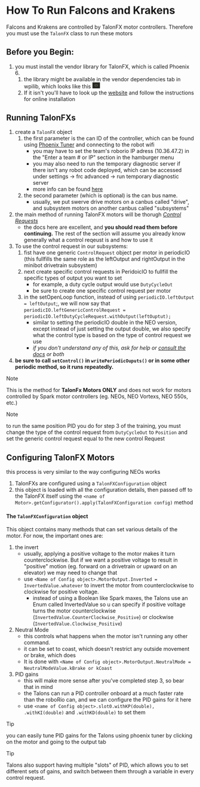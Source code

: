 # How To Run Falcons and Krakens
Falcons and Krakens are controlled by TalonFX motor controllers. Therefore you must use the `TalonFX` class to run these motors

## Before you Begin:
1. you must install the vendor library for TalonFX, which is called Phoenix 6. 
	1. the library might be available in the vendor dependencies tab in wpilib, which looks like this <img src="images\VendorDepTab.png" alt="drawing" width="20"/>
	2. If it isn't you'll have to look up the [website](https://v6.docs.ctr-electronics.com/en/stable/docs/installation/index.html) and follow the instructions for online installation
## Running TalonFXs
1. create a `TalonFX` object
	1. the first parameter is the can ID of the controller, which can be found using [Phoenix Tuner](https://v6.docs.ctr-electronics.com/en/stable/docs/tuner/index.html) and connecting to the robot wifi
		- you may have to set the team's roborio IP adress (10.36.47.2) in the "Enter a team # or IP" section in the hamburger menu
		- you may also need to run the temporary diagnostic server if there isn't any robot code deployed, which can be accessed under settings -> frc advanced -> run temporary diagnostic server
		- more info can be found [here](https://v6.docs.ctr-electronics.com/en/stable/docs/tuner/connecting.html) 
	2. the second parameter (which is optional) is the can bus name. 
		- usually, we put swerve drive motors on a canbus called "drive", and subsystem motors on another canbus called "subsystems"
2. the main method of running TalonFX motors will be thorugh [*Control Requests*](https://v6.docs.ctr-electronics.com/en/stable/docs/api-reference/api-usage/control-requests.html) 
	- the docs here are excellent, and **you should read them before continuing.** The rest of the section will assume you already know generally what a control reqeust is and how to use it
3. To use the control request in our subsystems:
	1. fist have one generic `ControlRequest` object per motor in periodicIO (this fullfills the same role as the leftOutput and rightOutput in the minibot drivetrain subsystem)
	2. next create specific control requests in PeridoicIO to fullfill the specific types of output you want to set
		- for example, a duty cycle output would use `DutyCycleOut`
		- be sure to create one specific control request per motor
	3. in the setOpenLoop function, instead of using `periodicIO.leftOutput = leftOutput`;, we will now say that `periodicIO.leftGenericControlRequest = periodicIO.leftDutyCycleRequest.withOutput(leftOuptut);`
		- similar to setting the periodicIO double in the NEO version, except instead of just setting the output double, we also specify what the control type is based on the type of control request we use
		- *if you don't understand any of this, ask for help or [consult the docs](https://v6.docs.ctr-electronics.com/en/stable/docs/api-reference/api-usage/control-requests.htm) or both*
4. **be sure to call `setControl()` in `writePeriodicOuputs()` or in some other periodic method, so it runs repeatedly.**
> [!NOTE]
> This is the method for **TalonFx Motors ONLY** and does not work for motors controlled by Spark motor controllers (eg. NEOs, NEO Vortexs, NEO 550s, etc.)

> [!NOTE]
> to run the same position PID you do for step 3 of the training, you must change the type of the control request from `DutyCycleOut` to `Position` and set the generic control request equal to the new control Request
## Configuring TalonFX Motors
this process is very similar to the way configuring NEOs works
1. TalonFXs are configured using a `TalonFXConfiguration` object
2. this object is loaded with all the configuration details, then passed off to the TalonFX itself using the `<name of Motor>.getConfigurator().apply(TalonFXConfiguration config)` method
#### The `TalonFXConfiguration` object
This object contains many methods that can set various details of the motor. For now, the important ones are:
1. the invert
	- usually, applying a positive voltage to the motor makes it turn counterclockwise. But if we want a positive voltage to result in "positive" motion (eg. forward on a drivetrain or upward on an elevator) we may need to change that
	- use `<Name of Config object>.MotorOutput.Inverted = InvertedValue.whatever` to invert the motor from counterclockwise to clockwise for positive voltage.
		- instead of using a Boolean like Spark maxes, the Talons use an Enum called InvertedValue so u can specify if positive voltage turns the motor counterclockwise (`InvertedValue.CounterClockwise_Positive`) or clockwise (`InvertedValue.Clockwise_Positive`)
2. Neutral Mode
	- this controls what happens when the motor isn't running any other command. 
	- it can be set to coast, which doesn't restrict any outside movement or brake, which does
	- It is done with `<Name of Config object>.MotorOutput.NeutralMode = NeutralModeValue.kBrake or kCoast`
3. PID gains
	- this will make more sense after you've completed step 3, so bear that in mind
	- the Talons can run a PID controller onboard at a much faster rate than the roboRio can, and we can configure the PID gains for it here
	- use `<name of Config object>.slot0.withKP(double), .withKI(double)` and `.withKD(double)` to set them
>[!TIP]
>you can easily tune PID gains for the Talons using phoenix tuner by clicking on the motor and going to the output tab

>[!TIP]
>Talons also support having multiple "slots" of PID, which allows you to set different sets of gains, and switch between them through a variable in every control request.

